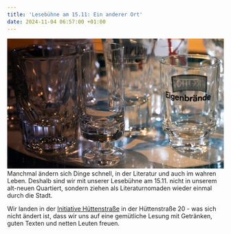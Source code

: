 ```yaml
---
title: 'Lesebühne am 15.11: Ein anderer Ort'
date: 2024-11-04 06:57:00 +01:00
---
```


![IMG_7045.jpg](/uploads/IMG_7045.jpg)
Manchmal ändern sich Dinge schnell, in der Literatur und auch im wahren Leben. Deshalb sind wir mit unserer Lesebühne am 15.11. nicht in unserem alt-neuen Quartiert, sondern ziehen als Literaturnomaden wieder einmal durch die Stadt.

Wir landen in der [Initiative Hüttenstraße](https://www.huettenstrasse.eu/) in der Hüttenstraße 20 - was sich nicht ändert ist, dass wir uns auf eine gemütliche Lesung mit Getränken, guten Texten und netten Leuten freuen.